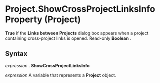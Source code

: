 
# Project.ShowCrossProjectLinksInfo Property (Project)

 **True** if the **Links between Projects** dialog box appears when a project containing cross-project links is opened. Read-only **Boolean** .


## Syntax

 _expression_ . **ShowCrossProjectLinksInfo**

 _expression_ A variable that represents a **Project** object.

